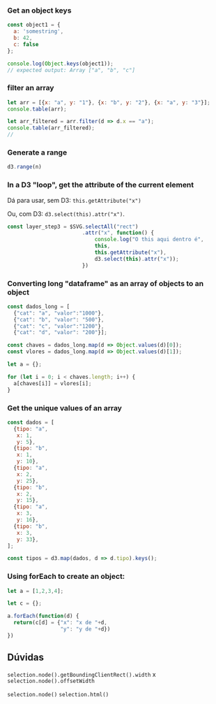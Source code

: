 

### Get an object keys

```js
const object1 = {
  a: 'somestring',
  b: 42,
  c: false
};

console.log(Object.keys(object1));
// expected output: Array ["a", "b", "c"]
```

### filter an array

```js
let arr = [{x: "a", y: "1"}, {x: "b", y: "2"}, {x: "a", y: "3"}];
console.table(arr);

let arr_filtered = arr.filter(d => d.x == "a");
console.table(arr_filtered);
//
```

### Generate a range

```js
d3.range(n)
```

### In a D3 "loop", get the attribute of the current element

Dá para usar, sem D3: `this.getAttribute("x")`

Ou, com D3: `d3.select(this).attr("x")`.

```js
const layer_step3 = $SVG.selectAll("rect")
                        .attr("x", function() {
                            console.log("O this aqui dentro é", 
                            this, 
                            this.getAttribute("x"),
                            d3.select(this).attr("x"));
                        })
```


### Converting long "dataframe" as an array of objects to an object

```js
const dados_long = [
  {"cat": "a", "valor":"1000"},
  {"cat": "b", "valor": "500"}, 
  {"cat": "c", "valor":"1200"},  
  {"cat": "d", "valor": "200"}];

const chaves = dados_long.map(d => Object.values(d)[0]);
const vlores = dados_long.map(d => Object.values(d)[1]);

let a = {};

for (let i = 0; i < chaves.length; i++) {
  a[chaves[i]] = vlores[i];
}
```

### Get the unique values of an array

```js
const dados = [
  {tipo: "a",
   x: 1,
   y: 5},
  {tipo: "b",
   x: 1,
   y: 10},
  {tipo: "a",
   x: 2,
   y: 25},
  {tipo: "b",
   x: 2,
   y: 15},
  {tipo: "a",
   x: 3,
   y: 16},
  {tipo: "b",
   x: 3,
   y: 33},
];

const tipos = d3.map(dados, d => d.tipo).keys();
```

### Using forEach to create an object:

```js
let a = [1,2,3,4];

let c = {};

a.forEach(function(d) {
  return(c[d] = {"x": "x de "+d, 
                 "y": "y de "+d})
})
```




## Dúvidas

`selection.node().getBoundingClientRect().width`
x
`selection.node().offsetWidth`

`selection.node()`
`selection.html()`